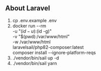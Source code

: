## About Laravel

1. cp .env.example .env
2. docker run --rm \
    -u "$(id -u):$(id -g)" \
    -v "$(pwd):/var/www/html" \
    -w /var/www/html \
    laravelsail/php82-composer:latest \
    composer install --ignore-platform-reqs
3. ./vendor/bin/sail up -d
4. ./vendor/bin/sail yarn